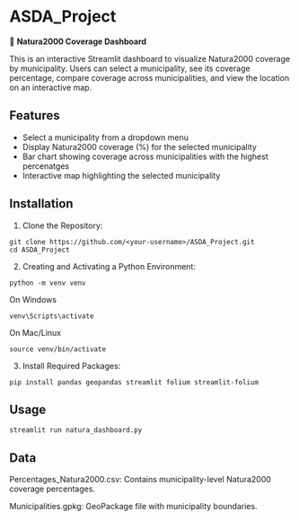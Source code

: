 # ASDA_Project

🌿 **Natura2000 Coverage Dashboard**

This is an interactive Streamlit dashboard to visualize Natura2000 coverage by municipality. Users can select a municipality, see its coverage percentage, compare coverage across municipalities, and view the location on an interactive map.

## Features

- Select a municipality from a dropdown menu
- Display Natura2000 coverage (%) for the selected municipality
- Bar chart showing coverage across municipalities with the highest percenatges
- Interactive map highlighting the selected municipality

## Installation 

1. Clone the Repository:
```
git clone https://github.com/<your-username>/ASDA_Project.git
cd ASDA_Project
```
2. Creating and Activating a Python Environment:
```
python -m venv venv
```
On Windows
```
venv\Scripts\activate
```
On Mac/Linux
```
source venv/bin/activate
```

3. Install Required Packages:
```
pip install pandas geopandas streamlit folium streamlit-folium
```

## Usage
```
streamlit run natura_dashboard.py
```
## Data
Percentages_Natura2000.csv: Contains municipality-level Natura2000 coverage percentages. 

Municipalities.gpkg: GeoPackage file with municipality boundaries.




